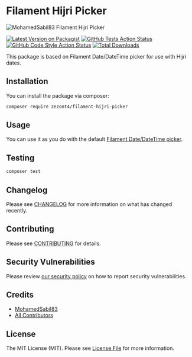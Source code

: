 # Filament Hijri Picker

![MohamedSabil83 Filament Hijri Picker](https://preview.dragon-code.pro/MohamedSabil83/Filament-Hijri-Picker.svg?brand=laravel)

[![Latest Version on Packagist](https://img.shields.io/packagist/v/mohamedsabil83/filament-hijri-picker.svg?style=flat-square)](https://packagist.org/packages/mohamedsabil83/filament-hijri-picker)
[![GitHub Tests Action Status](https://img.shields.io/github/actions/workflow/status/mohamedsabil83/filament-hijri-picker/run-tests.yml?branch=main&label=tests&style=flat-square)](https://github.com/mohamedsabil83/filament-hijri-picker/actions?query=workflow%3Arun-tests+branch%3Amain)
[![GitHub Code Style Action Status](https://img.shields.io/github/actions/workflow/status/mohamedsabil83/filament-hijri-picker/fix-php-code-style-issues.yml?branch=main&label=code%20style&style=flat-square)](https://github.com/mohamedsabil83/filament-hijri-picker/actions?query=workflow%3A"Fix+PHP+code+style+issues"+branch%3Amain)
[![Total Downloads](https://img.shields.io/packagist/dt/mohamedsabil83/filament-hijri-picker.svg?style=flat-square)](https://packagist.org/packages/mohamedsabil83/filament-hijri-picker)

This package is based on Filament Date/DateTime picker for use with Hijri dates.

## Installation

You can install the package via composer:

```bash
composer require zezont4/filament-hijri-picker
```

## Usage

You can use it as you do with the default [Filament Date/DateTime picker](https://filamentphp.com/docs/2.x/forms/fields#date-time-picker).

## Testing

```bash
composer test
```

## Changelog

Please see [CHANGELOG](CHANGELOG.md) for more information on what has changed recently.

## Contributing

Please see [CONTRIBUTING](CONTRIBUTING.md) for details.

## Security Vulnerabilities

Please review [our security policy](../../security/policy) on how to report security vulnerabilities.

## Credits

- [MohamedSabil83](https://github.com/mohamedsabil83)
- [All Contributors](../../contributors)

## License

The MIT License (MIT). Please see [License File](LICENSE.md) for more information.
